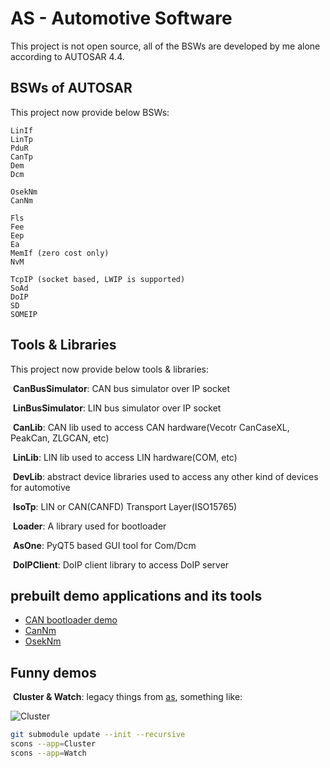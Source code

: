 # AS - Automotive Software

This project is not open source, all of the BSWs are developed by me alone according to AUTOSAR 4.4. 

## BSWs of AUTOSAR

This project now provide below BSWs:

	LinIf
	LinTp
	PduR
	CanTp
	Dem
	Dcm
	
	OsekNm
	CanNm
	
	Fls
	Fee
	Eep
	Ea
	MemIf (zero cost only)
	NvM
	
	TcpIP (socket based, LWIP is supported)
	SoAd
	DoIP
	SD
	SOMEIP

## Tools & Libraries

This project now provide below tools & libraries:

​	**CanBusSimulator**: CAN bus simulator over IP socket

​	**LinBusSimulator**: LIN bus simulator over IP socket

​	**CanLib**: CAN lib used to access CAN hardware(Vecotr CanCaseXL, PeakCan, ZLGCAN, etc)

​	**LinLib**: LIN lib used to access LIN hardware(COM, etc)

​	**DevLib**: abstract device libraries used to access any other kind of devices for automotive

​	**IsoTp**: LIN or CAN(CANFD) Transport Layer(ISO15765)

​	**Loader**: A library used for bootloader

​	**AsOne**: PyQT5 based GUI tool for Com/Dcm

​	**DoIPClient**: DoIP client library to access DoIP server


## prebuilt demo applications and its tools

* [CAN bootloader demo](examples/CAN-BOOTLOADER.md)
* [CanNm](examples/CanNm.md)
* [OsekNm](examples/OsekNm.md)

## Funny demos

​	**Cluster & Watch**: legacy things from [as](https://github.com/autoas/as), something like:

![Cluster](https://github.com/autoas/as/raw/gh-pages/images/ascore_posix_vic.gif)

```sh
git submodule update --init --recursive
scons --app=Cluster
scons --app=Watch
```



